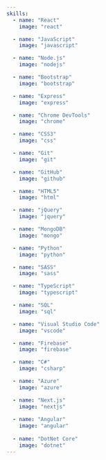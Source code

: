 ```yaml
---
skills:
  - name: "React"
    image: "react"

  - name: "JavaScript"
    image: "javascript"

  - name: "Node.js"
    image: "nodejs"

  - name: "Bootstrap"
    image: "bootstrap"

  - name: "Express"
    image: "express"

  - name: "Chrome DevTools"
    image: "chrome"

  - name: "CSS3"
    image: "css"

  - name: "Git"
    image: "git"

  - name: "GitHub"
    image: "github"

  - name: "HTML5"
    image: "html"

  - name: "jQuery"
    image: "jquery"

  - name: "MongoDB"
    image: "mongo"

  - name: "Python"
    image: "python"

  - name: "SASS"
    image: "sass"

  - name: "TypeScript"
    image: "typescript"

  - name: "SQL"
    image: "sql"

  - name: "Visual Studio Code"
    image: "vscode"

  - name: "Firebase"
    image: "firebase"

  - name: "C#"
    image: "csharp"

  - name: "Azure"
    image: "azure"

  - name: "Next.js"
    image: "nextjs"
  
  - name: "Angular"
    image: "angular"
  
  - name: "DotNet Core" 
    image: "dotnet"
---
```

